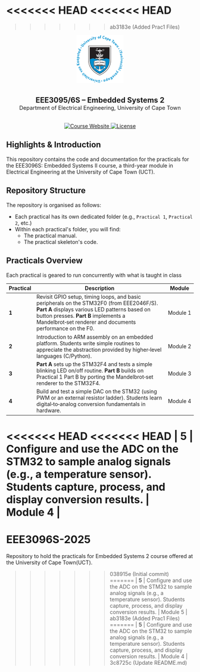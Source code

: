 <<<<<<< HEAD
<<<<<<< HEAD
=======
>>>>>>> ab3183e (Added Prac1 Files)
<div align="center">
  <img src="./assets/UCT_Logo.png" width="25%" alt="UCT Logo">
  <br><br>

  <strong style="font-size: 1.4em;">EEE3095/6S – Embedded Systems 2</strong>
  <br>
  <span style="font-size: 1.05em;">Department of Electrical Engineering, University of Cape Town</span>
  <br><br>

  <div>
    <a href="https://ocw.ee.uct.ac.za/courses/EEE4120">
      <img src="https://img.shields.io/badge/Course-Website-blue" alt="Course Website">
    </a>
    <a href="LICENSE">
      <img src="https://img.shields.io/badge/License-GPL-green" alt="License">
    </a>
  </div>
</div>

## Highlights & Introduction
This repository contains the code and documentation for the practicals for the  EEE3096S: Embedded Systems II course, a third-year module in Electrical Engineering at the University of Cape Town (UCT).

## Repository Structure
The repository is organised as follows:
- Each practical has its own dedicated folder (e.g., `Practical 1`, `Practical 2`, etc.)
- Within each practical's folder, you will find:
  - The practical manual.
  - The practical skeleton's code.

## Practicals Overview
Each practical is geared to run concurrently with what is taught in class

| **Practical** | **Description**                                                                                                                                                                                                                                  | **Module** |
| ------------- | ------------------------------------------------------------------------------------------------------------------------------------------------------------------------------------------------------------------------------------------------ | ---------- |
| **1**         | Revisit GPIO setup, timing loops, and basic peripherals on the STM32F0 (from EEE2046F/S). **Part A** displays various LED patterns based on button presses. **Part B** implements a Mandelbrot‑set renderer and documents performance on the F0. | Module 1   |
| **2**         | Introduction to ARM assembly on an embedded platform. Students write simple routines to appreciate the abstraction provided by higher‑level languages (C/Python).                                                                                | Module 2   |
| **3**         | **Part A** sets up the STM32F4 and tests a simple blinking LED on/off routine. **Part B** builds on Practical 1 Part B by porting the Mandelbrot‑set renderer to the STM32F4.                                                                    | Module 3   |
| **4**         | Build and test a simple DAC on the STM32 (using PWM or an external resistor ladder). Students learn digital‑to‑analog conversion fundamentals in hardware.                                                                                       | Module 4   |
<<<<<<< HEAD
<<<<<<< HEAD
| **5**         | Configure and use the ADC on the STM32 to sample analog signals (e.g., a temperature sensor). Students capture, process, and display conversion results.                                                                                         | Module 4   |
=======
# EEE3096S-2025
Repository to hold the practicals for Embedded Systems 2 course offered at the University of Cape Town(UCT).
>>>>>>> 038915e (Initial commit)
=======
| **5**         | Configure and use the ADC on the STM32 to sample analog signals (e.g., a temperature sensor). Students capture, process, and display conversion results.                                                                                         | Module 5   |
>>>>>>> ab3183e (Added Prac1 Files)
=======
| **5**         | Configure and use the ADC on the STM32 to sample analog signals (e.g., a temperature sensor). Students capture, process, and display conversion results.                                                                                         | Module 4   |
>>>>>>> 3c8725c (Update README.md)
